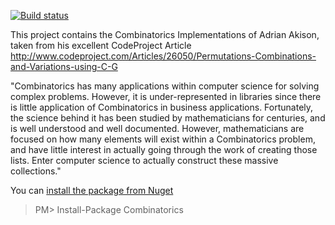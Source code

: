[![Build status](https://ci.appveyor.com/api/projects/status/tr38vj9ebhokwsyi?svg=true)](https://ci.appveyor.com/project/eoincampbell/combinatorics)

This project contains the Combinatorics Implementations of Adrian Akison, taken from his excellent CodeProject Article
http://www.codeproject.com/Articles/26050/Permutations-Combinations-and-Variations-using-C-G


"Combinatorics has many applications within computer science for solving complex problems. 
However, it is under-represented in libraries since there is little application of Combinatorics in business applications.
Fortunately, the science behind it has been studied by mathematicians for centuries, and is well understood and well documented. 
However, mathematicians are focused on how many elements will exist within a Combinatorics problem, and have little interest in actually going through the work of creating those lists.  Enter computer science to actually construct these massive collections."

You can [install the package from Nuget](https://www.nuget.org/packages/Nito.Combinatorics/)

> PM> Install-Package Combinatorics
